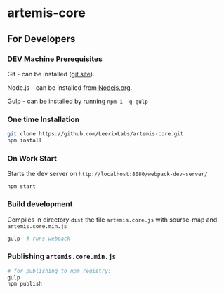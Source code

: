 # artemis-core

## For Developers

### DEV Machine Prerequisites
Git - can be installed ([git site](https://git-scm.com/downloads)).

Node.js - can be installed from [Nodejs.org](https://nodejs.org).

Gulp - can be installed by running `npm i -g gulp`
    
### One time Installation
```sh
git clone https://github.com/LeerixLabs/artemis-core.git
npm install
``` 

### On Work Start
Starts the dev server on `http://localhost:8080/webpack-dev-server/`
    
    npm start

### Build development
Сompiles in directory `dist` the file `artemis.core.js` with sourse-map and `artemis.core.min.js`
```sh
gulp  # runs webpack
```

### Publishing `artemis.core.min.js`
```sh
# for publishing to npm registry:
gulp
npm publish
```
